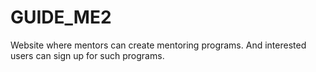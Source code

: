 # GUIDE_ME2
Website where mentors can create mentoring programs. And interested users can sign up for such programs.
